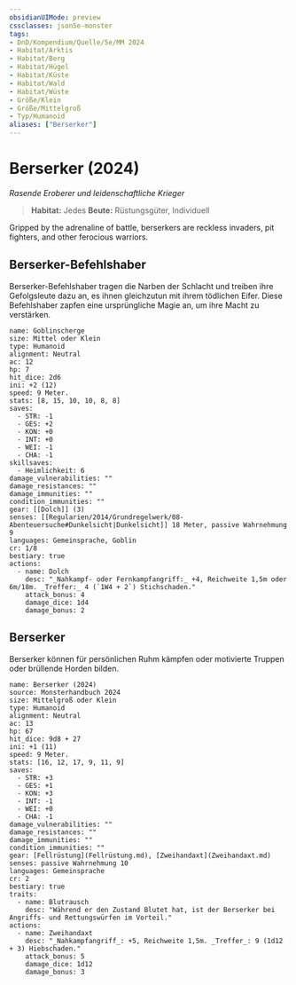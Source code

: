 ```yaml
---
obsidianUIMode: preview
cssclasses: json5e-monster
tags:
- DnD/Kompendium/Quelle/5e/MM 2024
- Habitat/Arktis
- Habitat/Berg
- Habitat/Hügel
- Habitat/Küste
- Habitat/Wald
- Habitat/Wüste
- Größe/Klein
- Größe/Mittelgroß
- Typ/Humanoid
aliases: ["Berserker"]
---
```

# Berserker (2024)
_Rasende Eroberer und leidenschaftliche Krieger_

>**Habitat:** Jedes
>**Beute:** Rüstungsgüter, Individuell

Gripped by the adrenaline of battle, berserkers are reckless invaders, pit fighters, and other ferocious warriors.

## Berserker-Befehlshaber

Berserker-Befehlshaber tragen die Narben der Schlacht und treiben ihre Gefolgsleute dazu an, es ihnen gleichzutun mit ihrem tödlichen Eifer. Diese Befehlshaber zapfen eine ursprüngliche Magie an, um ihre Macht zu verstärken.

```statblock
name: Goblinscherge
size: Mittel oder Klein
type: Humanoid
alignment: Neutral
ac: 12
hp: 7
hit_dice: 2d6
ini: +2 (12)
speed: 9 Meter.
stats: [8, 15, 10, 10, 8, 8]
saves:
  - STR: -1
  - GES: +2
  - KON: +0
  - INT: +0
  - WEI: -1
  - CHA: -1
skillsaves:
  - Heimlichkeit: 6
damage_vulnerabilities: ""
damage_resistances: ""
damage_immunities: ""
condition_immunities: ""
gear: [[Dolch]] (3)
senses: [[Regularien/2014/Grundregelwerk/08-Abenteuersuche#Dunkelsicht|Dunkelsicht]] 18 Meter, passive Wahrnehmung 9
languages: Gemeinsprache, Goblin
cr: 1/8
bestiary: true
actions:
  - name: Dolch
    desc: "_Nahkampf- oder Fernkampfangriff:_ +4, Reichweite 1,5m oder 6m/18m. _Treffer:_ 4 (`1W4 + 2`) Stichschaden."
    attack_bonus: 4
    damage_dice: 1d4
    damage_bonus: 2
```

## Berserker

Berserker können für persönlichen Ruhm kämpfen oder motivierte Truppen oder brüllende Horden bilden.

```statblock
name: Berserker (2024)
source: Monsterhandbuch 2024
size: Mittelgroß oder Klein
type: Humanoid
alignment: Neutral
ac: 13
hp: 67
hit_dice: 9d8 + 27
ini: +1 (11)
speed: 9 Meter.
stats: [16, 12, 17, 9, 11, 9]
saves:
  - STR: +3
  - GES: +1
  - KON: +3
  - INT: -1
  - WEI: +0
  - CHA: -1
damage_vulnerabilities: ""
damage_resistances: ""
damage_immunities: ""
condition_immunities: ""
gear: [Fellrüstung](Fellrüstung.md), [Zweihandaxt](Zweihandaxt.md) 
senses: passive Wahrnehmung 10
languages: Gemeinsprache
cr: 2
bestiary: true
traits:
  - name: Blutrausch
    desc: "Während er den Zustand Blutet hat, ist der Berserker bei Angriffs- und Rettungswürfen im Vorteil."
actions:
  - name: Zweihandaxt
    desc: "_Nahkampfangriff_: +5, Reichweite 1,5m. _Treffer_: 9 (1d12 + 3) Hiebschaden."
    attack_bonus: 5
    damage_dice: 1d12
    damage_bonus: 3
```